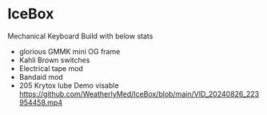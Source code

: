 # IceBox
Mechanical Keyboard Build with below stats
- glorious GMMK mini OG frame
- Kahli Brown switches
- Electrical tape mod
- Bandaid mod
- 205 Krytox lube
Demo visable
https://github.com/WeatherlyMed/IceBox/blob/main/VID_20240826_223954458.mp4
